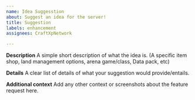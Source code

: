 ```yaml
---
name: Idea Suggesstion
about: Suggest an idea for the server!
title: Suggestion
labels: enhancement
assignees: CraftXpNetwork

---
```


**Description**
A simple short description of what the idea is.
(A specific item shop, land management options, arena game/class, Data pack, etc)

**Details**
A clear list of details of what your suggestion would provide/entails.

**Additional context**
Add any other context or screenshots about the feature request here.
